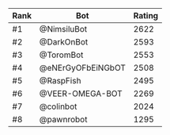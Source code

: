 Rank|Bot|Rating
---|---|---
#1|@NimsiluBot|2622
#2|@DarkOnBot|2593
#3|@ToromBot|2553
#4|@eNErGyOFbEiNGbOT|2508
#5|@RaspFish|2495
#6|@VEER-OMEGA-BOT|2269
#7|@colinbot|2024
#8|@pawnrobot|1295
